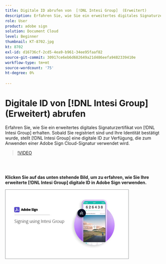 ```yaml
---
title: Digitale ID abrufen von  [!DNL Intesi Group]  (Erweitert)
description: Erfahren Sie, wie Sie ein erweitertes digitales Signaturzertifikat von  [!DNL Intesi Group] erhalten
role: User
product: adobe sign
solution: Document Cloud
level: Beginner
thumbnail: KT-8702.jpg
kt: 8702
exl-id: d16736cf-2cd5-4ea9-b961-34ee95faaf82
source-git-commit: 30917ce6eb6d682649a21d486eefa9482339410e
workflow-type: tm+mt
source-wordcount: '75'
ht-degree: 0%

---
```


# Digitale ID von [!DNL Intesi Group] (Erweitert) abrufen

Erfahren Sie, wie Sie ein erweitertes digitales Signaturzertifikat von [!DNL Intesi Group] erhalten. Sobald Sie registriert sind und Ihre Identität bestätigt wurde, stellt [!DNL Intesi Group] eine digitale ID zur Verfügung, die zum Anwenden einer Adobe Sign Cloud-Signatur verwendet wird.

>[!VIDEO](https://video.tv.adobe.com/v/337065?hidetitle=true)

<br> 

**Klicken Sie auf das unten stehende Bild, um zu erfahren, wie Sie Ihre erweiterte  [!DNL Intesi Group] digitale ID in Adobe Sign verwenden.**

[![image](assets/IntesiSign_400.png)](intesi-sign.md)
